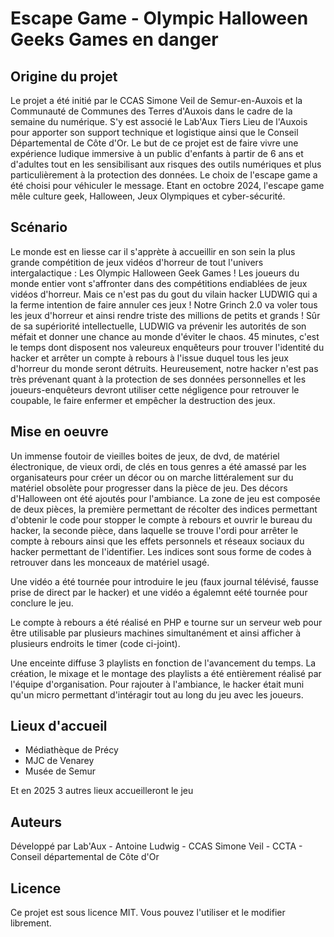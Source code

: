 # Escape Game - Olympic Halloween Geeks Games en danger

## Origine du projet
Le projet a été initié par le CCAS Simone Veil de Semur-en-Auxois et la Communauté de Communes des Terres d'Auxois dans le cadre de la semaine du numérique. S'y est associé le Lab'Aux Tiers Lieu de l'Auxois pour apporter son support technique et logistique ainsi que le Conseil Départemental de Côte d'Or.
Le but de ce projet est de faire vivre une expérience ludique immersive à un public d'enfants à partir de 6 ans et d'adultes tout en les sensibilisant aux risques des outils numériques et plus particulièrement à la protection des données. Le choix de l'escape game
a été choisi pour véhiculer le message. Etant en octobre 2024, l'escape game mêle culture geek, Halloween, Jeux Olympiques et cyber-sécurité. 

## Scénario
Le monde est en liesse car il s'apprète à accueillir en son sein la plus grande compétition de jeux vidéos d'horreur de tout l'univers intergalactique : Les Olympic Halloween Geek Games ! Les joueurs du monde entier vont s'affronter dans des compétitions endiablées 
de jeux vidéos d'horreur. Mais ce n'est pas du gout du vilain hacker LUDWIG qui a la ferme intention de faire annuler ces jeux ! Notre Grinch 2.0 va voler tous les jeux d'horreur et ainsi rendre triste des millions de petits et grands ! Sûr de sa supériorité intellectuelle,
LUDWIG va prévenir les autorités de son méfait et donner une chance au monde d'éviter le chaos. 45 minutes, c'est le temps dont disposent nos valeureux enquêteurs pour trouver l'identité du hacker et arrêter un compte à rebours à l'issue duquel tous les jeux d'horreur du monde
seront détruits. Heureusement, notre hacker n'est pas très prévenant quant à la protection de ses données personnelles et les joueurs-enquêteurs devront utiliser cette négligence pour retrouver le coupable, le faire enfermer et empêcher la destruction des jeux.

## Mise en oeuvre
Un immense foutoir de vieilles boites de jeux, de dvd, de matériel électronique, de vieux ordi, de clés en tous genres a été amassé par les organisateurs pour créer un décor ou on marche littéralement sur du matériel obsolète pour progresser dans la pièce de jeu. 
Des décors d'Halloween ont été ajoutés pour l'ambiance.
La zone de jeu est composée de deux pièces, la première permettant de récolter des indices permettant d'obtenir le code pour stopper le compte à rebours et ouvrir le bureau du hacker, la seconde pièce, dans laquelle se trouve l'ordi pour arrêter le compte à rebours
ainsi que les effets personnels et réseaux sociaux du hacker permettant de l'identifier.
Les indices sont sous forme de codes à retrouver dans les monceaux de matériel usagé.

Une vidéo a été tournée pour introduire le jeu (faux journal télévisé, fausse prise de direct par le hacker) et une vidéo a égalemnt eété tournée pour conclure le jeu.

Le compte à rebours a été réalisé en PHP e tourne sur un serveur web pour être utilisable par plusieurs machines simultanément et ainsi afficher à plusieurs endroits le timer (code ci-joint).

Une enceinte diffuse 3 playlists en fonction de l'avancement du temps. La création, le mixage et le montage des playlists a été entièrement réalisé par l'équipe d'organisation. 
Pour rajouter à l'ambiance, le hacker était muni qu'un micro permettant d'intéragir tout au long du jeu avec les joueurs. 


## Lieux d'accueil
- Médiathèque de Précy
- MJC de Venarey
- Musée de Semur

Et en 2025 3 autres lieux accueilleront le jeu

## Auteurs
Développé par Lab'Aux - Antoine Ludwig - CCAS Simone Veil - CCTA - Conseil départemental de Côte d'Or

## Licence
Ce projet est sous licence MIT. Vous pouvez l'utiliser et le modifier librement.


